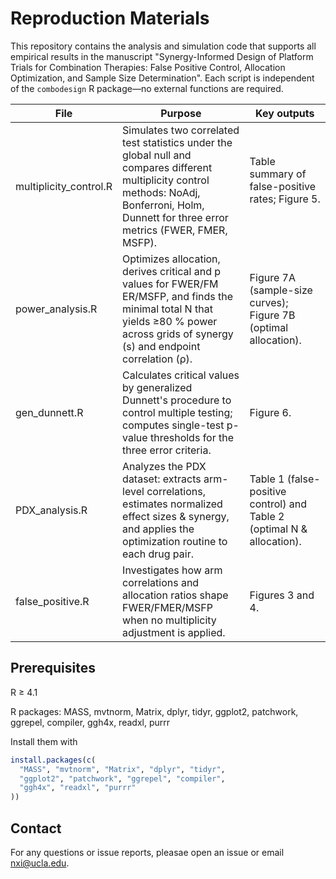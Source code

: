 # Reproduction Materials
This repository contains the analysis and simulation code that supports all empirical results in the manuscript "Synergy-Informed Design of Platform Trials for Combination Therapies: False Positive Control, Allocation Optimization, and Sample Size Determination". Each script is independent of the ```combodesign``` R package—no external functions are required.

File | Purpose | Key outputs
-----|-----|-----|
multiplicity_control.R | Simulates two correlated test statistics under the global null and compares different multiplicity control methods: NoAdj, Bonferroni, Holm, Dunnett for three error metrics (FWER, FMER, MSFP). | Table summary of false-positive rates; Figure 5. ​
power_analysis.R | Optimizes allocation, derives critical and p values for FWER/FM​ER/MSFP, and finds the minimal total N that yields ≥80 % power across grids of synergy (s) and endpoint correlation (ρ). | Figure 7A (sample-size curves); Figure 7B (optimal allocation). ​
gen_dunnett.R | Calculates critical values by generalized Dunnett's procedure to control multiple testing; computes single-test p-value thresholds for the three error criteria. | Figure 6. ​
PDX_analysis.R | Analyzes the PDX dataset: extracts arm-level correlations, estimates normalized effect sizes & synergy, and applies the optimization routine to each drug pair. | Table 1 (false-positive control) and Table 2 (optimal N & allocation). ​
false_positive.R | Investigates how arm correlations and allocation ratios shape FWER/FM​ER/MSFP when no multiplicity adjustment is applied. | Figures 3 and 4. ​

## Prerequisites
R ≥ 4.1

R packages: MASS, mvtnorm, Matrix, dplyr, tidyr, ggplot2, patchwork, ggrepel, compiler, ggh4x, readxl, purrr

Install them with
```r
install.packages(c(
  "MASS", "mvtnorm", "Matrix", "dplyr", "tidyr",
  "ggplot2", "patchwork", "ggrepel", "compiler",
  "ggh4x", "readxl", "purrr"
))
```

## Contact
For any questions or issue reports, pleasae open an issue or email nxi@ucla.edu.
